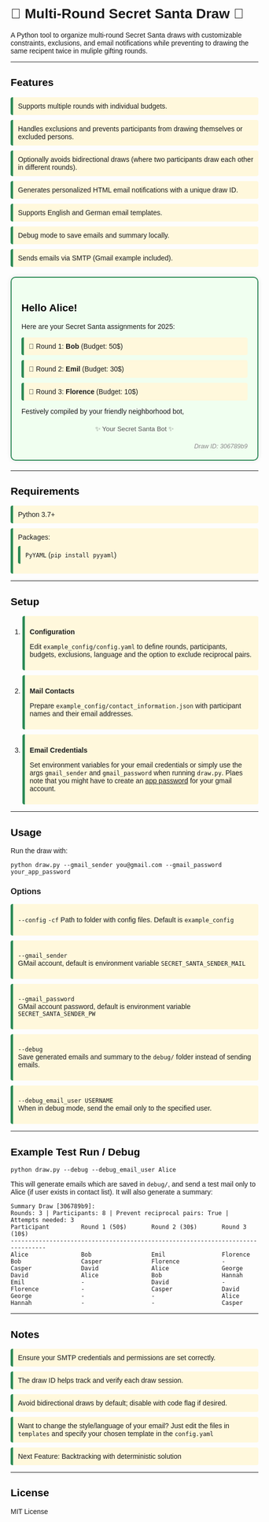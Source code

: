 # 🎄 Multi-Round Secret Santa Draw 🎁

A Python tool to organize multi-round Secret Santa draws with customizable constraints, exclusions, and email notifications while preventing to drawing the same recipent twice in muliple gifting rounds.

---

## Features

- Supports multiple rounds with individual budgets.
- Handles exclusions and prevents participants from drawing themselves or excluded persons.
- Optionally avoids bidirectional draws (where two participants draw each other in different rounds).
- Generates personalized HTML email notifications with a unique draw ID.
- Supports English and German email templates.
- Debug mode to save emails and summary locally.
- Sends emails via SMTP (Gmail example included).

<html>
<head>
    <style>
        body { font-family: Arial, sans-serif; }
        .container {
            max-width: 500px;
            margin: 20px auto;
            border: 2px solid #2e8b57;
            border-radius: 10px;
            padding: 20px;
            background: #f0fff0;
            box-shadow: 0 0 10px rgba(0,0,0,0.1);
        }
        h2 { color: #000000; }
        ul { list-style-type: none; padding: 0; }
        li {
            background: #fff8dc;
            margin: 10px 0;
            padding: 10px;
            border-left: 5px solid #2e8b57;
            border-radius: 4px;
        }
        .draw-id {
            color: #888;
            font-style: italic;
            font-size: 0.9em;
            margin-top: 20px;
            display: block;
            text-align: right;
        }
        .footer {
            text-align: center;
            font-size: 0.95em;
            margin-top: 20px;
            color: #555;
        }
    </style>
</head>
<body>
    <div class="container">
        <h2>Hello Alice!</h2>
        <p>Here are your Secret Santa assignments for 2025:</p>
        <ul>
            <li>🎁 Round 1: <strong>Bob</strong> (Budget: 50$)</li><li>🎁 Round 2: <strong>Emil</strong> (Budget: 30$)</li><li>🎁 Round 3: <strong>Florence</strong> (Budget: 10$)</li>
        </ul>
        <p>Festively compiled by your friendly neighborhood bot,</p>
        <p class="footer">✨ Your Secret Santa Bot ✨</p>
        <span class="draw-id">Draw ID: 306789b9</span>
    </div>
</body>
</html>


---

## Requirements

- Python 3.7+
- Packages:
  - `PyYAML` (`pip install pyyaml`)
  
---

## Setup

1. **Configuration**

   Edit `example_config/config.yaml` to define rounds, participants, budgets, exclusions, language and the option to exclude reciprocal pairs.

2. **Mail Contacts**

   Prepare `example_config/contact_information.json` with participant names and their email addresses.

3. **Email Credentials**

   Set environment variables for your email credentials or simply use the args `gmail_sender` and `gmail_password` when running `draw.py`. Plaes note that you might have to create an [app password](https://support.google.com/mail/answer/185833?hl=en) for your gmail account.



---

## Usage

Run the draw with:

`python draw.py --gmail_sender you@gmail.com --gmail_password your_app_password`

### Options

- `--config` `-cf`
  Path to folder with config files. Default is `example_config` 

- `--gmail_sender`  
   GMail account, default is environment variable `SECRET_SANTA_SENDER_MAIL`

- `--gmail_password`  
  GMail account password, default is environment variable `SECRET_SANTA_SENDER_PW`

- `--debug`  
Save generated emails and summary to the `debug/` folder instead of sending emails.

- `--debug_email_user USERNAME`  
  When in debug mode, send the email only to the specified user.

---

## Example Test Run / Debug

`python draw.py --debug --debug_email_user Alice`

This will generate emails which are saved in `debug/`, and send a test mail only to Alice (if user exists in contact list). It will also generate a summary:

```
Summary Draw [306789b9]:
Rounds: 3 | Participants: 8 | Prevent reciprocal pairs: True | Attempts needed: 3
Participant         Round 1 (50$)       Round 2 (30$)       Round 3 (10$)       
--------------------------------------------------------------------------------
Alice               Bob                 Emil                Florence            
Bob                 Casper              Florence            -                   
Casper              David               Alice               George              
David               Alice               Bob                 Hannah              
Emil                -                   David               -                   
Florence            -                   Casper              David               
George              -                   -                   Alice               
Hannah              -                   -                   Casper      
```

---

## Notes

- Ensure your SMTP credentials and permissions are set correctly.
- The draw ID helps track and verify each draw session.
- Avoid bidirectional draws by default; disable with code flag if desired.
- Want to change the style/language of your email? Just edit the files in `templates` and specify your chosen template in the `config.yaml`
- Next Feature: Backtracking with deterministic solution

---

## License

MIT License
